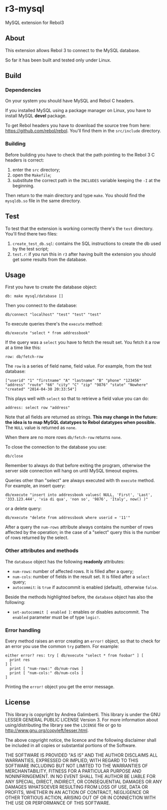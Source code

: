 r3-mysql
========

MySQL extension for Rebol3

## About

This extension allows Rebol 3 to connect to the MySQL database.

So far it has been built and tested only under Linux.


## Build

### Dependencies

On your system you should have MySQL and Rebol C headers.

If you installed MySQL using a package manager on Linux, you have to install MySQL **devel** package.

To get Rebol headers you have to download the source tree from here: https://github.com/rebol/rebol. You'll find them in the `src/include` directory.


### Building

Before building you have to check that the path pointing to the Rebol 3 C headers is correct:

1. enter the `src` directory;
2. open the `Makefile`;
3. substitute the correct path in the `INCLUDES` variable keeping the `-I` at the beginning.

Then return to the main directory and type `make`. You should find the `mysqldb.so` file in the same directory.


## Test

To test that the extension is working correctly there's the `test` directory. You'll find there two files:

1. `create_test_db.sql`: contains the SQL instructions to create the db used by the test script;
2. `test.r`: if you run this in `r3` after having built the extension you should get some results from the database.


## Usage

First you have to create the database object:

    db: make mysql/database []

Then you connect to the database:

    db/connect "localhost" "test" "test" "test"

To execute queries there's the `execute` method:

    db/execute "select * from addressbook"

If the query was a `select` you have to fetch the result set. You fetch it a row at a time like this:

    row: db/fetch-row

The `row` is a series of field name, field value. For example, from the test database:

    ["userid" "1" "firstname" "A" "lastname" "B" "phone" "123456" "address" "route" "66" "city" "C" "zip" "9876" "state" "Nowhere" "created" "2014-04-30 20:33:54"]

This plays well with `select` so that to retrieve a field value you can do:

    address: select row "address"

Note that all fields are returned as strings. **This may change in the future: the idea is to map MySQL datatypes to Rebol datatypes when possible.** The `NULL` value is returned as `none`.

When there are no more rows `db/fetch-row` returns `none`.

To close the connection to the database you use:

    db/close

Remember to always do that before exiting the program, otherwise the server side connection will hang on until MySQL timeout expires.

Queries other than "select" are always executed with th `execute` method. For example, an insert query:

    db/execute "insert into addressbook values( NULL, 'First', 'Last', '333.123.444', 'via di qua', 'non so', '9876', 'Italy', now() )"

or a delete query:

    db/execute "delete from addressbook where userid = '11'"

After a query the `num-rows` attribute always contains the number of rows affected by the operation; in the case of a "select" query this is the number of rows returned by the select.


### Other attributes and methods

The `database` object has the following **readonly** attributes:

- `num-rows`: number of affected rows. It is filled after a query;
- `num-cols`: number of fields in the result set. It is filled after a `select` query;
- `autocommit`: is `true` if autocommit is enabled (default), otherwise `false`.

Beside the methods highlighted before, the `database` object has also the following:

- `set-autocommit [ enabled ]`: enables or disables autocommit. The `enabled` parameter must be of type `logic!`.


### Error handling

Every method raises an error creating an `error!` object, so that to check for an error you use the common `try` pattern. For example:

    either error? res: try [ db/execute "select * from foobar" ] [
      print res
    ] [
      print [ "num-rows:" db/num-rows ]
      print [ "num-cols:" db/num-cols ]
    ]

Printing the `error!` object you get the error message.


## License

This library is copyright by Andrea Galimberti. This library is under the GNU LESSER GENERAL PUBLIC LICENSE Version 3. For more information about using/distributing the library see the `LICENSE` file or go to http://www.gnu.org/copyleft/lesser.html.

The above copyright notice, the licence and the following disclaimer shall be included in all copies or substantial portions of the Software.

THE SOFTWARE IS PROVIDED "AS IS" AND THE AUTHOR DISCLAIMS ALL WARRANTIES, EXPRESSED OR IMPLIED, WITH REGARD TO THIS SOFTWARE INCLUDING BUT NOT LIMITED TO THE WARRANTIES OF MERCHANTABILITY, FITNESS FOR A PARTICULAR PURPOSE AND NONINFRINGEMENT. IN NO EVENT SHALL THE AUTHOR BE LIABLE FOR ANY SPECIAL, DIRECT, INDIRECT, OR CONSEQUENTIAL DAMAGES OR ANY DAMAGES WHATSOEVER RESULTING FROM LOSS OF USE, DATA OR PROFITS, WHETHER IN AN ACTION OF CONTRACT, NEGLIGENCE OR OTHER TORTIOUS ACTION, ARISING OUT OF OR IN CONNECTION WITH THE USE OR PERFORMANCE OF THIS SOFTWARE.

